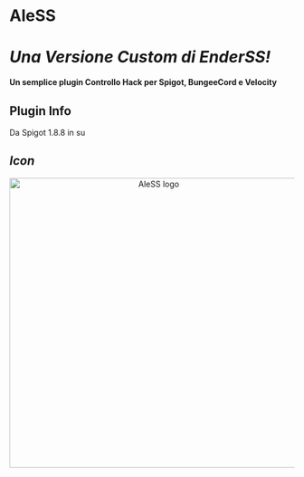 # AleSS

# *Una Versione Custom di EnderSS!*

**Un semplice plugin Controllo Hack per Spigot, BungeeCord e Velocity**


## Plugin Info
Da Spigot 1.8.8 in su
## *Icon*
<div align="center">
    <img height="512" src="images/aless.png" width="512" alt="AleSS logo"/>
</div>
  
